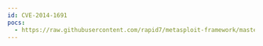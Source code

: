 ```yaml
---
id: CVE-2014-1691
pocs:
  - https://raw.githubusercontent.com/rapid7/metasploit-framework/master/modules/exploits/unix/webapp/horde_unserialize_exec.rb
---
```

